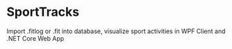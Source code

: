 # SportTracks
Import .fitlog or .fit into database, visualize sport activities in WPF Client and .NET Core Web App
